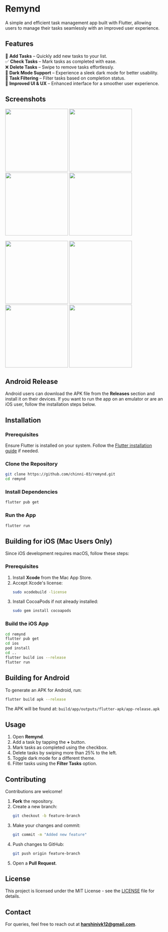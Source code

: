# Remynd
A simple and efficient task management app built with Flutter, allowing users to manage their tasks seamlessly with an improved user experience.

## Features
📌 **Add Tasks** – Quickly add new tasks to your list.  
✅ **Check Tasks** – Mark tasks as completed with ease.  
❌ **Delete Tasks** – Swipe to remove tasks effortlessly.  
🎨 **Dark Mode Support** – Experience a sleek dark mode for better usability.  
📂 **Task Filtering** – Filter tasks based on completion status.  
🎉 **Improved UI & UX** – Enhanced interface for a smoother user experience.

## Screenshots

<p>
  <img src="assets/screenshots/home_light.jpeg" width="200">
  <img src="assets/screenshots/add_task_light.jpeg" width="200">
  <img src="assets/screenshots/filter_light.jpeg" width="200">
  <img src="assets/screenshots/delete_light.jpeg" width="200">
</p>

<p>
  <img src="assets/screenshots/home_dark.jpeg" width="200">
  <img src="assets/screenshots/add_task_dark.jpeg" width="200">
  <img src="assets/screenshots/filter_dark.jpeg" width="200">
  <img src="assets/screenshots/delete_dark.jpeg" width="200">
</p>

## Android Release
Android users can download the APK file from the **Releases** section and install it on their devices.
If you want to run the app on an emulator or are an iOS user, follow the installation steps below.

## Installation
### Prerequisites
Ensure Flutter is installed on your system.
Follow the [Flutter installation guide](https://flutter.dev/docs/get-started/install) if needed.

### Clone the Repository
```sh
git clone https://github.com/chinni-03/remynd.git
cd remynd
```

### Install Dependencies
```sh
flutter pub get
```

### Run the App
```sh
flutter run
```

## Building for iOS (Mac Users Only)
Since iOS development requires macOS, follow these steps:

### Prerequisites
1. Install **Xcode** from the Mac App Store.
2. Accept Xcode's license:
   ```sh
   sudo xcodebuild -license
   ```
3. Install CocoaPods if not already installed:
   ```sh
   sudo gem install cocoapods
   ```

### Build the iOS App
```sh
cd remynd
flutter pub get
cd ios
pod install
cd ..
flutter build ios --release
flutter run
```

## Building for Android
To generate an APK for Android, run:
```sh
flutter build apk --release
```
The APK will be found at: `build/app/outputs/flutter-apk/app-release.apk`

## Usage
1. Open **Remynd**.
2. Add a task by tapping the **+** button.
3. Mark tasks as completed using the checkbox.
4. Delete tasks by swiping more than 25% to the left.
5. Toggle dark mode for a different theme.
6. Filter tasks using the **Filter Tasks** option.

## Contributing
Contributions are welcome!

1. **Fork** the repository.
2. Create a new branch:
   ```sh
   git checkout -b feature-branch
   ```
3. Make your changes and commit:
   ```sh
   git commit -m "Added new feature"
   ```
4. Push changes to GitHub:
   ```sh
   git push origin feature-branch
   ```
5. Open a **Pull Request**.

## License
This project is licensed under the MIT License - see the [LICENSE](LICENSE.md) file for details.

## Contact
For queries, feel free to reach out at **harshinivk12@gmail.com**.

